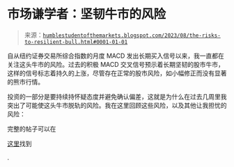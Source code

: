<!--yml

分类：未分类

日期：2024-05-18 01:25:58

-->

# 市场谦学者：坚韧牛市的风险

> 来源：[`humblestudentofthemarkets.blogspot.com/2023/08/the-risks-to-resilient-bull.html#0001-01-01`](https://humblestudentofthemarkets.blogspot.com/2023/08/the-risks-to-resilient-bull.html#0001-01-01)

自从纽约证券交易所综合指数的月度 MACD 发出长期买入信号以来，我一直都在关注这头牛市的风险。过去的积极 MACD 交叉信号预示着长期坚韧的股市牛市，这样的信号标志着持久的上涨，尽管存在正常的股市风险，如小幅修正而没有显著的熊市行情。

投资的一部分是要持续持怀疑态度并避免确认偏差，这就是为什么在过去几周里我突出了可能使这头牛市脱轨的风险。我在这里回顾这些风险，以及其他让我担忧的风险：

完整的帖子可以在

[这里](https://www.blogger.com/blog/post/edit/816559531110064247/8979504554427286632#)找到

.

